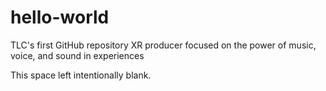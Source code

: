 # hello-world
TLC's first GitHub repository
XR producer focused on the power of music, voice, and sound in experiences

This space left intentionally blank.
